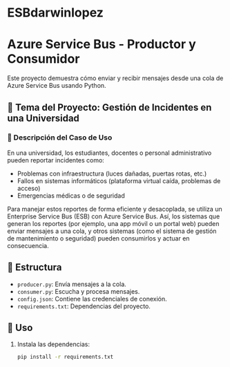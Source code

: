 # ESBdarwinlopez

# Azure Service Bus - Productor y Consumidor

Este proyecto demuestra cómo enviar y recibir mensajes desde una cola de Azure Service Bus usando Python.

## 🎯 Tema del Proyecto: Gestión de Incidentes en una Universidad

### 📝 Descripción del Caso de Uso

En una universidad, los estudiantes, docentes o personal administrativo pueden reportar incidentes como:

- Problemas con infraestructura (luces dañadas, puertas rotas, etc.)
- Fallos en sistemas informáticos (plataforma virtual caída, problemas de acceso)
- Emergencias médicas o de seguridad

Para manejar estos reportes de forma eficiente y desacoplada, se utiliza un Enterprise Service Bus (ESB) con Azure Service Bus. Así, los sistemas que generan los reportes (por ejemplo, una app móvil o un portal web) pueden enviar mensajes a una cola, y otros sistemas (como el sistema de gestión de mantenimiento o seguridad) pueden consumirlos y actuar en consecuencia.

## 📁 Estructura

- `producer.py`: Envía mensajes a la cola.
- `consumer.py`: Escucha y procesa mensajes.
- `config.json`: Contiene las credenciales de conexión.
- `requirements.txt`: Dependencias del proyecto.

## 🚀 Uso

1. Instala las dependencias:
   ```bash
   pip install -r requirements.txt
   ```
